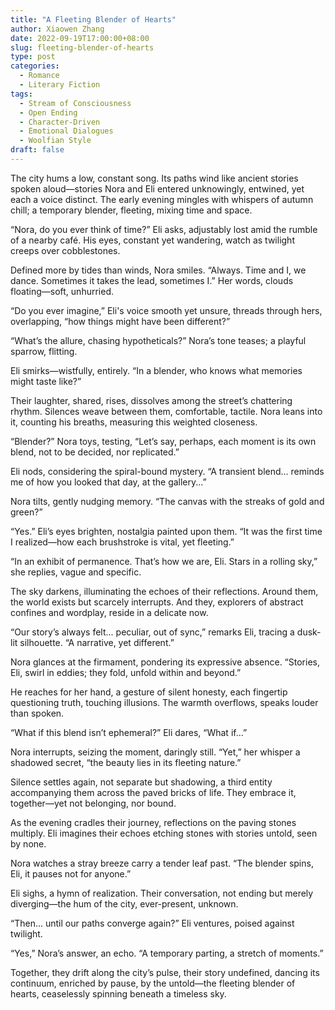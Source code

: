 ```yaml
---
title: "A Fleeting Blender of Hearts"
author: Xiaowen Zhang
date: 2022-09-19T17:00:00+08:00
slug: fleeting-blender-of-hearts
type: post
categories:
  - Romance
  - Literary Fiction
tags:
  - Stream of Consciousness
  - Open Ending
  - Character-Driven
  - Emotional Dialogues
  - Woolfian Style
draft: false
---
```


The city hums a low, constant song. Its paths wind like ancient stories spoken aloud—stories Nora and Eli entered unknowingly, entwined, yet each a voice distinct. The early evening mingles with whispers of autumn chill; a temporary blender, fleeting, mixing time and space.

“Nora, do you ever think of time?” Eli asks, adjustably lost amid the rumble of a nearby café. His eyes, constant yet wandering, watch as twilight creeps over cobblestones.

Defined more by tides than winds, Nora smiles. “Always. Time and I, we dance. Sometimes it takes the lead, sometimes I.” Her words, clouds floating—soft, unhurried.

“Do you ever imagine,” Eli's voice smooth yet unsure, threads through hers, overlapping, “how things might have been different?”

“What’s the allure, chasing hypotheticals?” Nora’s tone teases; a playful sparrow, flitting.

Eli smirks—wistfully, entirely. “In a blender, who knows what memories might taste like?”

Their laughter, shared, rises, dissolves among the street’s chattering rhythm. Silences weave between them, comfortable, tactile. Nora leans into it, counting his breaths, measuring this weighted closeness.

“Blender?” Nora toys, testing, “Let’s say, perhaps, each moment is its own blend, not to be decided, nor replicated.”

Eli nods, considering the spiral-bound mystery. “A transient blend... reminds me of how you looked that day, at the gallery...”

Nora tilts, gently nudging memory. “The canvas with the streaks of gold and green?”

“Yes.” Eli’s eyes brighten, nostalgia painted upon them. “It was the first time I realized—how each brushstroke is vital, yet fleeting.”

“In an exhibit of permanence. That’s how we are, Eli. Stars in a rolling sky,” she replies, vague and specific.

The sky darkens, illuminating the echoes of their reflections. Around them, the world exists but scarcely interrupts. And they, explorers of abstract confines and wordplay, reside in a delicate now.

“Our story’s always felt... peculiar, out of sync,” remarks Eli, tracing a dusk-lit silhouette. “A narrative, yet different.”

Nora glances at the firmament, pondering its expressive absence. “Stories, Eli, swirl in eddies; they fold, unfold within and beyond.”

He reaches for her hand, a gesture of silent honesty, each fingertip questioning truth, touching illusions. The warmth overflows, speaks louder than spoken.

“What if this blend isn’t ephemeral?” Eli dares, “What if...”

Nora interrupts, seizing the moment, daringly still. “Yet,” her whisper a shadowed secret, “the beauty lies in its fleeting nature.”

Silence settles again, not separate but shadowing, a third entity accompanying them across the paved bricks of life. They embrace it, together—yet not belonging, nor bound.

As the evening cradles their journey, reflections on the paving stones multiply. Eli imagines their echoes etching stones with stories untold, seen by none.

Nora watches a stray breeze carry a tender leaf past. “The blender spins, Eli, it pauses not for anyone.”

Eli sighs, a hymn of realization. Their conversation, not ending but merely diverging—the hum of the city, ever-present, unknown.

“Then... until our paths converge again?” Eli ventures, poised against twilight.

“Yes,” Nora’s answer, an echo. “A temporary parting, a stretch of moments.”

Together, they drift along the city’s pulse, their story undefined, dancing its continuum, enriched by pause, by the untold—the fleeting blender of hearts, ceaselessly spinning beneath a timeless sky.